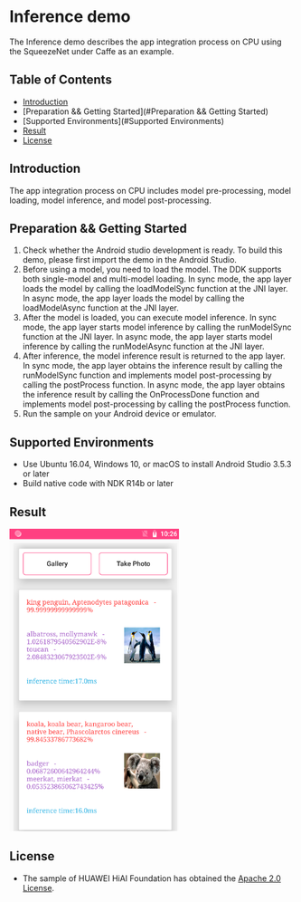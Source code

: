 # Inference demo
The Inference demo describes the app integration process on CPU using the SqueezeNet under Caffe as an example.

## Table of Contents
* [Introduction](#Introduction)
* [Preparation && Getting Started](#Preparation && Getting Started)
* [Supported Environments](#Supported Environments)
* [Result](#Result)
* [License](#License)

## Introduction
The app integration process on CPU includes model pre-processing, model loading, model inference, and model post-processing.

## Preparation && Getting Started
  1. Check whether the Android studio development is ready. To build this demo, please first import the demo in the Android Studio. 
  2. Before using a model, you need to load the model. The DDK supports both single-model and multi-model loading. In sync mode, the app layer loads the model by calling the loadModelSync function at the JNI layer. In async mode, the app layer loads the model by calling the loadModelAsync function at the JNI layer.
  3. After the model is loaded, you can execute model inference. In sync mode, the app layer starts model inference by calling the runModelSync function at the JNI layer. In async mode, the app layer starts model inference by calling the runModelAsync function at the JNI layer.
  4. After inference, the model inference result is returned to the app layer. In sync mode, the app layer obtains the inference result by calling the runModelSync function and implements model post-processing by calling the postProcess function. In async mode, the app layer obtains the inference result by calling the OnProcessDone function and implements model post-processing by calling the postProcess function.
  5. Run the sample on your Android device or emulator.

## Supported Environments
- Use Ubuntu 16.04, Windows 10, or macOS to install Android Studio 3.5.3 or later
- Build native code with NDK R14b or later

## Result
<img src="app/src/result.png" height="534" width="300"/>

## License
- The sample of HUAWEI HiAI Foundation has obtained the [Apache 2.0 License](http://www.apache.org/licenses/LICENSE-2.0).